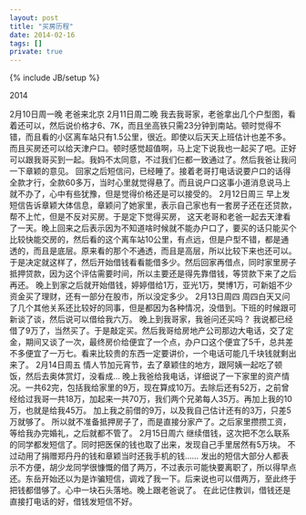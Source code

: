 ```yaml
---
layout: post
title: "买房历程"
date: 2014-02-16
tags: []
private: true
---
```

{% include JB/setup %}


2014

2月10日周一晚 老爸来北京
2月11日周二晚
我去我哥家，老爸拿出几个户型图，看着还可以，然后说价格才6、7K，而且坐高铁只需23分钟到南站。顿时觉得不错，而且看的小区离车站只有1.5公里，很近。即使以后天天上班估计也差不多。而且买房还可以给天津户口。顿时感觉超值啊，马上定下说我也一起买了吧。正好可以跟我哥买到一起。我妈不太同意，不过我们仨都一致通过了。然后我爸让我问一下章颖的意见。
回家之后短信问，已经睡了。接着老哥打电话说要户口的话得全款才行，全款60多万，当时心里就觉得悬了。而且说户口这事小道消息说马上就不办了，心中有些犹豫，但是觉得价格还是可以接受的。
2月12日周三
早上发短信告诉章颖大体信息，章颖问了她家里，表示自己家也有一套房子还在还贷款，帮不上忙，但是不反对买房。于是定下觉得买房，
这天老哥和老爸一起去天津看了一天。晚上回来之后表示因为不知道啥时候就不能办户口了，要买的话只能买个比较快能交房的，然后看的这个离车站10公里，有点远，但是户型不错，都是通透的，而且是底层。原来看的那个不通透，而且是高层，所以比较下来也还可以。于是决定就这样了，然后开始借钱看看能借多少。然后回家再借点，同时家里房子抵押贷款，因为这个评估需要时间，所以主要还是得先靠借钱，等贷款下来了之后再还。
晚上到家之后就开始借钱，婷婷借给1万，亚光1万，樊博1万，可新姐不少资金买了理财，还有一部分在股市，所以没定多少。
2月13日周四
周四白天又问了几个其他关系还比较好的同事，但是都因为各种情况，没借到。下班的时候跟可新谈了谈，然后说可以借给我六万。
晚上到我哥家，我爸问还买吗？
我说都已经借了9万了，当然买了。于是敲定买。然后我哥给房地产公司那边大电话，交了定金，期间又谈了一次，最终房价给便宜了一个点，办户口这个便宜了5千，总共差不多便宜了一万七。看来比较贵的东西一定要讲价，一个电话可能几千块钱就剩出来了。
2月14日周五
情人节加元宵节，去了章颖住的地方，跟阿姨一起吃了顿饭，然后去奥体赏灯，没看成...
晚上我爸给我电话，详细说了一下家里的资产情况。一共62完，包括我给家里的9万，现在算成10万。去除后还有52万，之前曾经给过我哥一共18万，加起来一共70万，我们两个兄弟每人35万。再加上我的10万，也就是给我45万。
加上我之前借的9万，以及我自己估计还有的3万，只差5万就够了。
所以就不准备抵押房子了，而是直接分家产了。之后家里攒攒工资，等给我办完婚礼，之后就都不管了。
2月15日周六
继续借钱，这次把不怎么联系的同学都发短信了。同时把医保的钱也取了出来，发现自己手里居然有5万块。
不过动用了捐赠郑丹丹的钱和章颖当时还我手机的钱……
发出的短信大部分人都表示不方便，胡少龙同学很慷慨的借了两万，不过表示可能快要离职了，所以得早点还。东岳开始还以为是诈骗短信，调戏了我一下。后来说也可以借两万，至此终于把钱都借够了。心中一块石头落地。晚上跟老爸说了。
在此记住教训，借钱还是直接打电话的好，借钱发短信不好。

